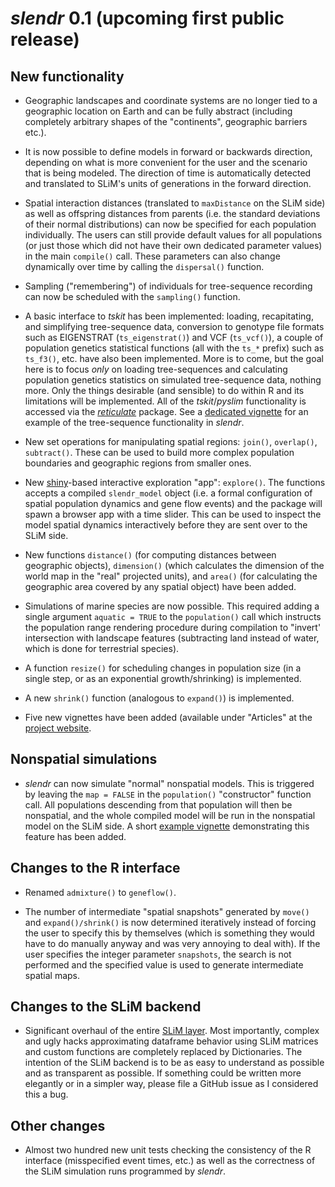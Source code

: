 # *slendr* 0.1 (upcoming first public release)

## New functionality

- Geographic landscapes and coordinate systems are no longer tied to a
  geographic location on Earth and can be fully abstract (including
  completely arbitrary shapes of the "continents", geographic barriers
  etc.).

- It is now possible to define models in forward or backwards
  direction, depending on what is more convenient for the user and the
  scenario that is being modeled. The direction of time is
  automatically detected and translated to SLiM's units of generations
  in the forward direction.

- Spatial interaction distances (translated to `maxDistance` on the
  SLiM side) as well as offspring distances from parents (i.e. the
  standard deviations of their normal distributions) can now be
  specified for each population individually. The users can still
  provide default values for all populations (or just those which did
  not have their own dedicated parameter values) in the main
  `compile()` call. These parameters can also change dynamically over
  time by calling the `dispersal()` function.

- Sampling ("remembering") of individuals for tree-sequence recording can
  now be scheduled with the `sampling()` function.

- A basic interface to _tskit_ has been implemented: loading, recapitating,
  and simplifying tree-sequence data, conversion to genotype file formats
  such as EIGENSTRAT (`ts_eigenstrat()`) and VCF (`ts_vcf()`), a couple of
  population genetics statistical functions (all with the `ts_*` prefix)
  such as `ts_f3()`, etc. have also been implemented. More is to come, but
  the goal here is to focus *only* on loading tree-sequences and calculating
  population genetics statistics on simulated tree-sequence data, nothing more.
  Only the things desirable (and sensible) to do within R and its limitations
  will be implemented. All of the *tskit*/*pyslim* functionality is accessed
  via the [_reticulate_](https://rstudio.github.io/reticulate/index.html)
  package. See a [dedicated vignette](../articles/vignette-05-tree-sequences.html)
  for an example of the tree-sequence functionality in *slendr*.

- New set operations for manipulating spatial regions: `join()`,
  `overlap()`, `subtract()`. These can be used to build more complex
  population boundaries and geographic regions from smaller ones.

- New [shiny](http://shiny.rstudio.com)-based interactive exploration
  "app": `explore()`. The functions accepts a compiled `slendr_model`
  object (i.e. a formal configuration of spatial population dynamics
  and gene flow events) and the package will spawn a browser app with
  a time slider. This can be used to inspect the model spatial
  dynamics interactively before they are sent over to the SLiM side.

- New functions `distance()` (for computing distances between
  geographic objects), `dimension()` (which calculates the
  dimension of the world map in the "real" projected units), and `area()`
  (for calculating the geographic area covered by any spatial object)
  have been added.

- Simulations of marine species are now possible. This required adding
  a single argument `aquatic = TRUE` to the `population()` call which
  instructs the population range rendering procedure during
  compilation to "invert' intersection with landscape features
  (subtracting land instead of water, which is done for terrestrial
  species).

- A function `resize()` for scheduling changes in population size (in
  a single step, or as an exponential growth/shrinking) is
  implemented.

- A new `shrink()` function (analogous to `expand()`) is implemented.

- Five new vignettes have been added (available under "Articles" at
  the [project website](https://bodkan.net/slendr).

## Nonspatial simulations

- _slendr_ can now simulate "normal" nonspatial models. This is
  triggered by leaving the `map = FALSE` in the `population()`
  "constructor" function call. All populations descending from that
  population will then be nonspatial, and the whole compiled model
  will be run in the nonspatial model on the SLiM side. A short
  [example vignette](../articles/vignette-04-nonspatial-models.html)
  demonstrating this feature has been added.

## Changes to the R interface

- Renamed `admixture()` to `geneflow()`.

- The number of intermediate "spatial snapshots" generated by `move()`
  and `expand()/shrink()` is now determined iteratively instead of
  forcing the user to specify this by themselves (which is something
  they would have to do manually anyway and was very annoying to deal
  with). If the user specifies the integer parameter `snapshots`, the
  search is not performed and the specified value is used to generate
  intermediate spatial maps.

## Changes to the SLiM backend

- Significant overhaul of the entire [SLiM
  layer](https://github.com/bodkan/slendr/blob/main/inst/extdata/backend.slim). Most
  importantly, complex and ugly hacks approximating dataframe behavior
  using SLiM matrices and custom functions are completely replaced by
  Dictionaries. The intention of the SLiM backend is to be as easy to
  understand as possible and as transparent as possible. If something
  could be written more elegantly or in a simpler way, please file a
  GitHub issue as I considered this a bug.

## Other changes

- Almost two hundred new unit tests checking the consistency of the R
  interface (misspecified event times, etc.) as well as the
  correctness of the SLiM simulation runs programmed by *slendr*.
